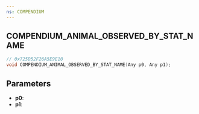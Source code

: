 ```yaml
---
ns: COMPENDIUM
---
```

## COMPENDIUM_ANIMAL_OBSERVED_BY_STAT_NAME

```c
// 0x725D52F26A5E9E10
void COMPENDIUM_ANIMAL_OBSERVED_BY_STAT_NAME(Any p0, Any p1);
```

## Parameters
* **p0**:
* **p1**:
